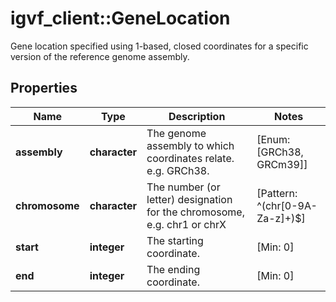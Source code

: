 # igvf_client::GeneLocation

Gene location specified using 1-based, closed coordinates for a specific version of the reference genome assembly.

## Properties
Name | Type | Description | Notes
------------ | ------------- | ------------- | -------------
**assembly** | **character** | The genome assembly to which coordinates relate. e.g. GRCh38. | [Enum: [GRCh38, GRCm39]] 
**chromosome** | **character** | The number (or letter) designation for the chromosome, e.g. chr1 or chrX | [Pattern: ^(chr[0-9A-Za-z]+)$] 
**start** | **integer** | The starting coordinate. | [Min: 0] 
**end** | **integer** | The ending coordinate. | [Min: 0] 


